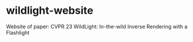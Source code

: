# wildlight-website
 Website of paper: CVPR 23 WildLight: In-the-wild Inverse Rendering with a Flashlight
